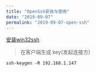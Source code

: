 ```yaml
---
title: "OpenSsh安装与使用"
date: "2019-09-07"
permalink: "2019-09-07-open-ssh"
---
```


<a href="https://github.com/PowerShell/Win32-OpenSSH/wiki/Install-Win32-OpenSSH">
安装win32ssh
</a>

> 在客户端生成 key(发起连接方)

```
ssh-keygen -R 192.168.1.147
```
